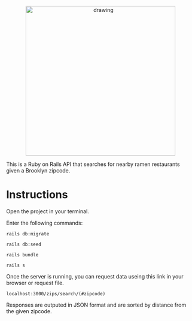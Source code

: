 <p align="center">
<img src="https://i.imgur.com/xO10ghf.png" alt="drawing" width="400"/>
</p>

This is a Ruby on Rails API that searches for nearby ramen restaurants given a Brooklyn zipcode.

# Instructions

Open the project in your terminal.

Enter the following commands:

`rails db:migrate`

`rails db:seed`

`rails bundle`

`rails s`

Once the server is running, you can request data useing this link in your browser or request file.

`localhost:3000/zips/search/(#zipcode)`

Responses are outputed in JSON format and are sorted by distance from the given zipcode.

